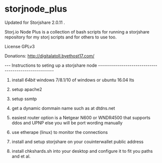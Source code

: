 # storjnode_plus

Updated for Storjshare 2.0.11 . 

Storj.io Node Plus is a collection of bash scripts for running a storjshare repository for my storj scripts 
and for others to use too. 

License GPLv3 

Donations: http://digitalatoll.byethost17.com/

--- Instructions to seting up a storjshare node  -------------------------------------------------------

1) install _64bit_ windows 7/8.1/10 of windows or ubuntu 16.04 lts 

2) setup apache2 

3) setup ssmtp 

4) get a dynamic dommain name such as at dtdns.net 

5) easiest router option is a Netgear N600 or WNDR4500 that supports ddos and UPNP else you will be port wording manually 

6) use etherape (linux) to monitor the connections 

7) install and setup storjshare on your couinterwallet public address 

8) install chkshards.sh into your desktop and configure it to fit you paths and et al.
